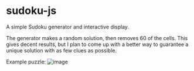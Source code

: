 # sudoku-js
A simple Sudoku generator and interactive display.

The generator makes a random solution, then removes 60 of the cells. This gives decent results, but I plan to come up with a better way to guarantee a unique solution with as few clues as possible.

Example puzzle:
![image](https://user-images.githubusercontent.com/54421166/205549057-08ceab85-1d35-4c97-8c21-0d45e11a88b8.png)
